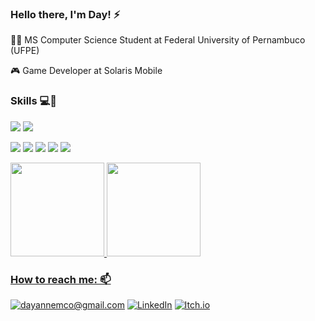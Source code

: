### Hello there, I'm Day! ⚡

👩‍🎓 MS Computer Science Student at Federal University of Pernambuco (UFPE)

🎮 Game Developer at Solaris Mobile

### Skills 💻🎨
<img src="https://img.shields.io/badge/Unity-100000?style=for-the-badge&logo=unity&logoColor=white"> <img src="https://img.shields.io/badge/Python-3776AB?style=for-the-badge&logo=python&logoColor=white">

<img src="https://img.shields.io/badge/Figma-F24E1E?style=for-the-badge&logo=figma&logoColor=white"> <img src="https://img.shields.io/badge/Adobe%20Illustrator-FF9A00?style=for-the-badge&logo=adobe%20illustrator&logoColor=white"> <img src="https://img.shields.io/badge/Adobe%20Photoshop-31A8FF?style=for-the-badge&logo=Adobe%20Photoshop&logoColor=black"> <img src="https://img.shields.io/badge/Adobe%20XD-470137?style=for-the-badge&logo=Adobe%20XD&logoColor=#FF61F6"> <img src="https://img.shields.io/badge/Spark%20AR-FF5C83?style=for-the-badge&logo=Spark AR&logoColor=white">

<a href="https://github.com/Dayanne7">
<img height="150em" src="https://github-readme-stats.vercel.app/api?username=Dayanne7&show_icons=true&theme=dark&include_all_commits=true&count_private=true"> <img height="150em" src="https://github-readme-stats.vercel.app/api/top-langs/?username=Dayanne7&layout=compact&langs_count=7&theme=dark">
  
### How to reach me: 📫 
<a href="mailto:dayannemco@gmail.com">![dayannemco@gmail.com](https://img.shields.io/badge/Gmail-D14836?style=for-the-badge&logo=gmail&logoColor=white)</a> <a href="https://www.linkedin.com/in/dayanne-coutinho/">![LinkedIn](https://img.shields.io/badge/LinkedIn-0077B5?style=for-the-badge&logo=linkedin&logoColor=white)</a>
<a href="https://dayannemco.itch.io/">![Itch.io](https://img.shields.io/badge/Itch.io-FA5C5C?style=for-the-badge&logo=itch.io&logoColor=white)</a>
